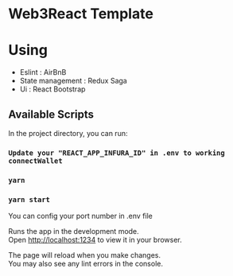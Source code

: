 # Web3React Template

# Using
- Eslint : AirBnB
- State management : Redux Saga
- Ui : React Bootstrap
## Available Scripts

In the project directory, you can run:
### `Update your "REACT_APP_INFURA_ID" in .env to working connectWallet`

### `yarn`

### `yarn start`

You can config your port number in .env file

Runs the app in the development mode.\
Open [http://localhost:1234](http://localhost:1234) to view it in your browser.

The page will reload when you make changes.\
You may also see any lint errors in the console.
